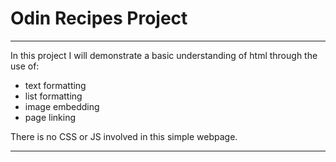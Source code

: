 # Odin Recipes Project
---

In this project I will demonstrate a basic understanding of html through the use of:

* text formatting
* list formatting
* image embedding
* page linking

There is no CSS or JS involved in this simple webpage.

---

